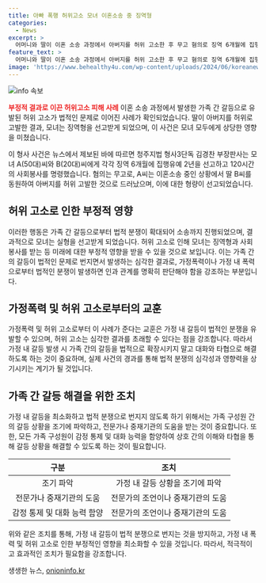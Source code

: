 ```yaml
---
title: 아빠 폭행 허위고소 모녀 이혼소송 중 징역형
categories:
  - News
excerpt: >
  어머니와 딸이 이혼 소송 과정에서 아버지를 허위 고소한 후 무고 혐의로 징역 6개월에 집행유예 2년을 선고받았다. 이에 따른 경찰 조사 결과, 딸이 할머니를 위협하다가 아버지에 의해 제압당한 사실이 드러났다. 이에 모두가 징역형을 선고받았는데, 사회봉사 120시간을 명령 받았다. (단독 김경찬 부장판사)
feature_text: >
  어머니와 딸이 이혼 소송 과정에서 아버지를 허위 고소한 후 무고 혐의로 징역 6개월에 집행유예 2년을 선고받았다. 이에 따른 경찰 조사 결과, 딸이 할머니를 위협하다가 아버지에 의해 제압당한 사실이 드러났다. 이에 모두가 징역형을 선고받았는데, 사회봉사 120시간을 명령 받았다. (단독 김경찬 부장판사)
image: 'https://www.behealthy4u.com/wp-content/uploads/2024/06/koreanews.jpg'
---
```


<p><img src="https://www.behealthy4u.com/wp-content/uploads/2024/06/koreanews.jpg" alt="info 속보" /></p>

<p><b><span style="color: #ee2323;">부정적 결과로 이끈 허위고소 피해 사례</span></b>
이혼 소송 과정에서 발생한 가족 간 갈등으로 유발된 허위 고소가 법적인 문제로 이어진 사례가 확인되었습니다. 딸이 아버지를 허위로 고발한 결과, 모녀는 징역형을 선고받게 되었으며, 이 사건은 모녀 모두에게 상당한 영향을 미쳤습니다.</p>

<p data-ke-size="size16">이 형사 사건은 뉴스에서 제보된 바에 따르면 청주지법 형사3단독 김경찬 부장판사는 모녀 A(50대)씨와 B(20대)씨에게 각각 징역 6개월에 집행유예 2년을 선고하고 120시간의 사회봉사를 명령했습니다. 혐의는 무고로, A씨는 이혼소송 중인 상황에서 딸 B씨를 동원하여 아버지를 허위 고발한 것으로 드러났으며, 이에 대한 형량이 선고되었습니다.</p>

<h2 data-ke-size="size26">허위 고소로 인한 부정적 영향</h2>

<p data-ke-size="size16">이러한 행동은 가족 간 갈등으로부터 법적 분쟁이 확대되어 소송까지 진행되었으며, 결과적으로 모녀는 실형을 선고받게 되었습니다. 허위 고소로 인해 모녀는 징역형과 사회봉사를 받는 등 미래에 대한 부정적 영향을 받을 수 있을 것으로 보입니다. 이는 가족 간의 갈등이 법적인 문제로 번지면서 발생하는 심각한 결과로, 가정폭력이나 가정 내 폭력으로부터 법적인 분쟁이 발생하면 인과 관계를 명확히 판단해야 함을 강조하는 부분입니다.</p>

<h2 data-ke-size="size26">가정폭력 및 허위 고소로부터의 교훈</h2>

<p data-ke-size="size16">가정폭력 및 허위 고소로부터 이 사례가 준다는 교훈은 가정 내 갈등이 법적인 분쟁을 유발할 수 있으며, 허위 고소는 심각한 결과를 초래할 수 있다는 점을 강조합니다. 따라서 가정 내 갈등 발생 시 가족 간의 갈등을 법적으로 확장시키지 말고 대화와 타협으로 해결하도록 하는 것이 중요하며, 실제 사건의 경과를 통해 법적 분쟁의 심각성과 영향력을 상기시키는 계기가 될 것입니다.</p>

<h2 data-ke-size="size26">가족 간 갈등 해결을 위한 조치</h2>

<p data-ke-size="size16">가정 내 갈등을 최소화하고 법적 분쟁으로 번지지 않도록 하기 위해서는 가족 구성원 간의 갈등 상황을 조기에 파악하고, 전문가나 중재기관의 도움을 받는 것이 중요합니다. 또한, 모든 가족 구성원이 감정 통제 및 대화 능력을 함양하여 상호 간의 이해와 타협을 통해 갈등 상황을 해결할 수 있도록 하는 것이 필요합니다.</p>

<table>
    <thead>
        <tr>
            <th style="text-align: center;">구분</th>
            <th style="text-align: center;">조치</th>
        </tr>
    </thead>
    <tbody>
        <tr>
            <td style="text-align: center;">조기 파악</td>
            <td style="text-align: center;">가정 내 갈등 상황을 조기에 파악</td>
        </tr>
        <tr>
            <td style="text-align: center;">전문가나 중재기관의 도움</td>
            <td style="text-align: center;">전문가의 조언이나 중재기관의 도움</td>
        </tr>
        <tr>
            <td style="text-align: center;">감정 통제 및 대화 능력 함양</td>
            <td style="text-align: center;">전문가의 조언이나 중재기관의 도움</td>
        </tr>
    </tbody>
</table>

<p data-ke-size="size16">위와 같은 조치를 통해, 가정 내 갈등이 법적 분쟁으로 번지는 것을 방지하고, 가정 내 폭력 및 허위 고소로 인한 부정적인 영향을 최소화할 수 있을 것입니다. 따라서, 적극적이고 효과적인 조치가 필요함을 강조합니다.</p>
생생한 뉴스, <a href="https://onioninfo.kr" rel="dofollow">onioninfo.kr</a>


